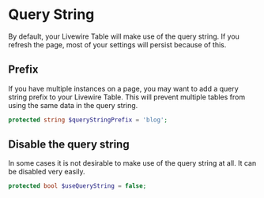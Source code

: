 # Query String

By default, your Livewire Table will make use of the query string. If you refresh the page, most of your settings will persist because of this.

## Prefix

If you have multiple instances on a page, you may want to add a query string prefix to your Livewire Table. This will prevent multiple tables from using the same data in the query string.

```php
protected string $queryStringPrefix = 'blog';
```

## Disable the query string

In some cases it is not desirable to make use of the query string at all. It can be disabled very easily.

```php
protected bool $useQueryString = false;
```
